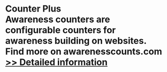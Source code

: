 # Counter Plus<br />Awareness counters are configurable counters for awareness building on websites. Find more on awarenesscounts.com<br />[>> Detailed information](https://secure.shareit.com/shareit/product.html?productid=301016683&affiliateid=200057808)